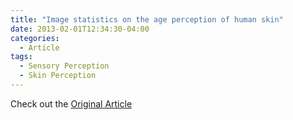 ```yaml
---
title: "Image statistics on the age perception of human skin"
date: 2013-02-01T12:34:30-04:00
categories:
  - Article
tags:
  - Sensory Perception
  - Skin Perception
---
```




Check out the [Original Article][URL] 

[URL]:   https://doi.org/10.1111/j.1600-0846.2012.00638.x